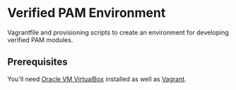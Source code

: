 # Verified PAM Environment
Vagrantfile and provisioning scripts to create an environment for developing verified PAM modules.

## Prerequisites
You'll need [Oracle VM VirtualBox](https://www.virtualbox.org/wiki/Downloads) installed as well as [Vagrant](https://www.vagrantup.com/downloads.html).
